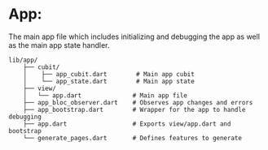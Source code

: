 # App:

The main app file which includes initializing and debugging the app as well as the main app state handler.

```
lib/app/
    ├── cubit/
    │    ├── app_cubit.dart        # Main app cubit
    │    └── app_state.dart        # Main app state
    ├── view/
    │   └── app.dart              # Main app file
    ├── app_bloc_observer.dart    # Observes app changes and errors
    ├── app_bootstrap.dart        # Wrapper for the app to handle debugging
    ├── app.dart                  # Exports view/app.dart and bootstrap
    └── generate_pages.dart       # Defines features to generate
```